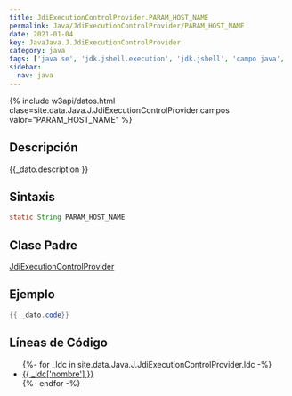 ```yaml
---
title: JdiExecutionControlProvider.PARAM_HOST_NAME
permalink: Java/JdiExecutionControlProvider/PARAM_HOST_NAME
date: 2021-01-04
key: JavaJava.J.JdiExecutionControlProvider
category: java
tags: ['java se', 'jdk.jshell.execution', 'jdk.jshell', 'campo java', 'Java 9']
sidebar: 
  nav: java
---
```


{% include w3api/datos.html clase=site.data.Java.J.JdiExecutionControlProvider.campos valor="PARAM_HOST_NAME" %}

## Descripción
{{_dato.description }}

## Sintaxis
~~~java
static String PARAM_HOST_NAME
~~~

## Clase Padre
[JdiExecutionControlProvider](/Java/JdiExecutionControlProvider/)

## Ejemplo
~~~java
{{ _dato.code}}
~~~

## Líneas de Código
<ul>
{%- for _ldc in site.data.Java.J.JdiExecutionControlProvider.ldc -%}
   <li>
       <a href="{{_ldc['url'] }}">{{ _ldc['nombre'] }}</a>
   </li>
{%- endfor -%}
</ul>
